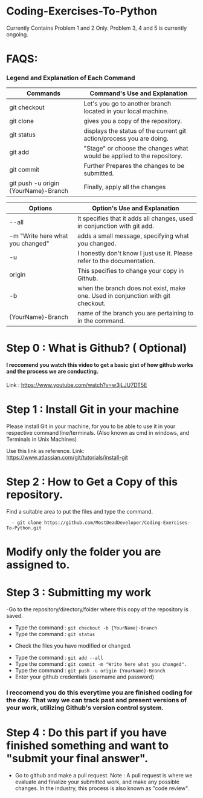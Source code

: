 # Coding-Exercises-To-Python


Currently Contains Problem 1 and 2 Only. Problem 3, 4 and 5 is currently ongoing.

# FAQS:

### Legend and Explanation of Each Command

| Commands                                     | Command's Use and Explanation                                         |
|----------------------------------------------|-----------------------------------------------------------------------|
| git checkout                                 | Let's you go to another branch located in your local machine.         |           
| git clone                                    | gives you a copy of the repository.                                   |
| git status                                   | displays the status of the current git action/process you are doing.  |
| git add                                      | "Stage" or choose the changes what would be applied to the repository.|
| git commit                                   |  Further Prepares the changes to be submitted.                        |    
| git push -u origin {YourName}-Branch         | Finally, apply all the changes                                        |           


| Options                             | Option's Use and Explanation                                                     |
|-------------------------------------|----------------------------------------------------------------------------------|
| --all                               | It specifies that it adds all changes, used in conjunction with git add.         |
| -m "Write here what you changed"    | adds a small message, specifying what you changed.                               |
| -u                                  | I honestly don't know I just use it. Please refer to the documentation.          |
| origin                              | This specifies to change your copy in Github.                                    |
| -b                                  | when the branch does not exist, make one. Used in conjunction with git checkout. |
| {YourName}-Branch                   | name of the branch you are pertaining to in the command.                         |


# Step 0 : What is Github?  ( Optional)

#### I reccomend you watch this video to get a basic gist of how github works and the process we are conducting.
Link : https://www.youtube.com/watch?v=w3jLJU7DT5E

# Step 1 : Install Git in your machine

Please install Git in your machine, for you to be able to use it in your respective command line/terminals. (Also known as cmd in windows, and Terminals in Unix Machines)

Use this link as reference.
Link: https://www.atlassian.com/git/tutorials/install-git

# Step 2 :  How to Get a Copy of this repository.

Find a suitable area to put the files and type the command. 
```
  - git clone https://github.com/MostDeadDeveloper/Coding-Exercises-To-Python.git
```
# Modify only the folder you are assigned to.

# Step 3 : Submitting my work

-Go to the repository/directory/folder where this copy of the repository is saved.
- Type the command : ```git checkout -b {YourName}-Branch```
- Type the command : ```git status```
 * Check the files you have modified or changed.
 - Type the command : ```git add --all```
- Type the command : ```git commit -m "Write here what you changed".```
- Type the command : ```git push -u origin {YourName}-Branch```
- Enter your github credentials (username and password)

### I reccomend you do this everytime you are finished coding for the day. That way we can track past and present versions of your work, utilizing Github's version control system.

# Step 4 : Do this part if you have finished something and want to "submit your final answer".
- Go to github and make a pull request.
  Note : A pull request is where we evaluate and finalize your submitted work, and make any possible changes. In the industry, this process is also known as "code review".
